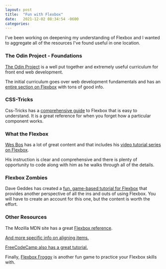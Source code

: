 ```yaml
---
layout: post
title:  "Fun with Flexbox"
date:   2021-12-02 08:34:54 -0600
categories:
---
```


I've been working on deepening my understanding of Flexbox and I wanted to aggregate all of the resources I've found useful in one location. 


### The Odin Project - Foundations

[The Odin Project](https://www.theodinproject.com/) is a well put together and extremely useful curriculum for front end web development. 

The initial curriculum goes over web development fundamentals and has an [entire section on Flexbox](https://www.theodinproject.com/paths/foundations/courses/foundations/lessons/introduction-to-flexbox)  with tons of good info.


### CSS-Tricks

Css-Tricks has a [comprehensive guide](https://css-tricks.com/snippets/css/a-guide-to-flexbox/) to Flexbox that is easy to understand. It is a great reference for when you forget how a particular component works.

### What the Flexbox

[Wes Bos](https://wesbos.com/) has a lot of great content and that includes his [video tutorial series on Flexbox](https://flexbox.io).

His instruction is clear and comprehensive and there is plenty of opportunity to code along with him as he walks through all of the details. 

### Flexbox Zombies

Dave Geddes has created a [fun, game-based tutorial for Flexbox](https://geddski.teachable.com/p/flexbox-zombies) that provides another perspective of all the ins and outs of using Flexbox.
You will have to create an account for this one, but the content is worth the effort. 

### Other Resources

The Mozilla MDN site has a great [Flexbox reference](https://developer.mozilla.org/en-US/docs/Web/CSS/CSS_Flexible_Box_Layout/Basic_Concepts_of_Flexbox). 

[And more specific info on aligning items.](https://developer.mozilla.org/en-US/docs/Web/CSS/CSS_Flexible_Box_Layout/Aligning_Items_in_a_Flex_Container) 

[FreeCodeCamp also has a great tutorial.](https://www.freecodecamp.org/news/css-flexbox-tutorial-with-cheatsheet/) 

Finally, [Flexbox Froggy](https://flexboxfroggy.com/) is another fun game to practice your Flexbox skills with. 

